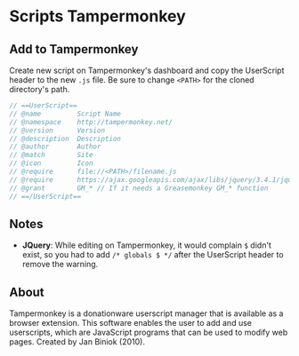 # Scripts Tampermonkey

## Add to Tampermonkey

Create new script on Tampermonkey's dashboard and copy the UserScript header to the new `.js` file. Be sure to change `<PATH>` for the cloned directory's path.

```javascript
// ==UserScript==
// @name         Script Name
// @namespace    http://tampermonkey.net/
// @version      Version
// @description  Description
// @author       Author
// @match        Site
// @icon         Icon
// @require      file://<PATH>/filename.js
// @require      https://ajax.googleapis.com/ajax/libs/jquery/3.4.1/jquery.min.js // If it needs JQuery
// @grant        GM_* // If it needs a Greasemonkey GM_* function
// ==/UserScript==
```

## Notes

- **JQuery**: While editing on Tampermonkey, it would complain `$` didn't exist, so you had to add `/* globals $ */` after the UserScript header to remove the warning.


## About

Tampermonkey is a donationware userscript manager that is available as a browser extension. This software enables the user to add and use userscripts, which are JavaScript programs that can be used to modify web pages. Created by Jan Biniok (2010).

